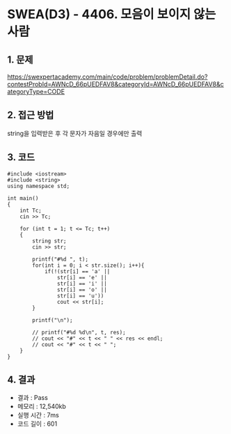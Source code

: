 # SWEA(D3) - 4406. 모음이 보이지 않는 사람

## 1. 문제  
https://swexpertacademy.com/main/code/problem/problemDetail.do?contestProbId=AWNcD_66pUEDFAV8&categoryId=AWNcD_66pUEDFAV8&categoryType=CODE
## 2. 접근 방법  
string을 입력받은 후 각 문자가 자음일 경우에만 출력
## 3. 코드  
```
#include <iostream>
#include <string>
using namespace std;

int main()
{
	int Tc;
	cin >> Tc;

	for (int t = 1; t <= Tc; t++)
	{
        string str;
        cin >> str;

        printf("#%d ", t);
        for(int i = 0; i < str.size(); i++){
            if(!(str[i] == 'a' || 
                str[i] == 'e' || 
                str[i] == 'i' || 
                str[i] == 'o' || 
                str[i] == 'u'))
                cout << str[i];
        }

        printf("\n");

        // printf("#%d %d\n", t, res);
		// cout << "#" << t << " " << res << endl;
        // cout << "#" << t << " ";
	}
}
```
## 4. 결과
- 결과 : Pass 
- 메모리 : 12,540kb
- 실행 시간 : 7ms
- 코드 길이 : 601